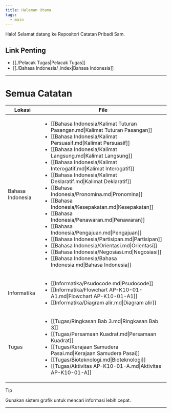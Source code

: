 ```yaml
---
title: Halaman Utama
tags:
  - main
---
```

Halo! Selamat datang ke Repositori Catatan Pribadi Sam.
## Link Penting
- [[./Pelacak Tugas|Pelacak Tugas]]
- [[./Bahasa Indonesia/_index|Bahasa Indonesia]]
---
# Semua Catatan
| Lokasi           | File                                                                                                                                                                                                                                                                                                                                                                                                                                                                                                                                                                                                                                                                                                                                                                                                                                                          |
| ---------------- | ------------------------------------------------------------------------------------------------------------------------------------------------------------------------------------------------------------------------------------------------------------------------------------------------------------------------------------------------------------------------------------------------------------------------------------------------------------------------------------------------------------------------------------------------------------------------------------------------------------------------------------------------------------------------------------------------------------------------------------------------------------------------------------------------------------------------------------------------------------- |
| Bahasa Indonesia | <ul><li>[[Bahasa Indonesia/Kalimat Tuturan Pasangan.md\|Kalimat Tuturan Pasangan]]</li><li>[[Bahasa Indonesia/Kalimat Persuasif.md\|Kalimat Persuasif]]</li><li>[[Bahasa Indonesia/Kalimat Langsung.md\|Kalimat Langsung]]</li><li>[[Bahasa Indonesia/Kalimat Interogatif.md\|Kalimat Interogatif]]</li><li>[[Bahasa Indonesia/Kalimat Deklaratif.md\|Kalimat Deklaratif]]</li><li>[[Bahasa Indonesia/Pronomina.md\|Pronomina]]</li><li>[[Bahasa Indonesia/Kesepakatan.md\|Kesepakatan]]</li><li>[[Bahasa Indonesia/Penawaran.md\|Penawaran]]</li><li>[[Bahasa Indonesia/Pengajuan.md\|Pengajuan]]</li><li>[[Bahasa Indonesia/Partisipan.md\|Partisipan]]</li><li>[[Bahasa Indonesia/Orientasi.md\|Orientasi]]</li><li>[[Bahasa Indonesia/Negosiasi.md\|Negosiasi]]</li><li>[[Bahasa Indonesia/Bahasa Indonesia.md\|Bahasa Indonesia]]</li></ul> |
| Informatika      | <ul><li>[[Informatika/Psudocode.md\|Psudocode]]</li><li>[[Informatika/Flowchart AP-K10-01-A1.md\|Flowchart AP-K10-01-A1]]</li><li>[[Informatika/Diagram alir.md\|Diagram alir]]</li></ul>                                                                                                                                                                                                                                                                                                                                                                                                                                                                                                                                                                                                                                                                  |
| Tugas            | <ul><li>[[Tugas/Ringkasan Bab 3.md\|Ringkasan Bab 3]]</li><li>[[Tugas/Persamaan Kuadrat.md\|Persamaan Kuadrat]]</li><li>[[Tugas/Kerajaan Samudera Pasai.md\|Kerajaan Samudera Pasai]]</li><li>[[Tugas/Bioteknologi.md\|Bioteknologi]]</li><li>[[Tugas/Aktivitas AP-K10-01-A.md\|Aktivitas AP-K10-01-A]]</li></ul>                                                                                                                                                                                                                                                                                                                                                                                                                                                                                                                                        |


> [!tip]
> Gunakan sistem grafik untuk mencari informasi lebih cepat.

---